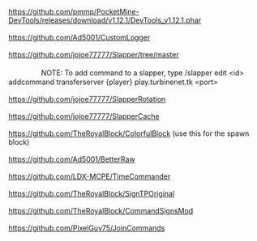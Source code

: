 https://github.com/pmmp/PocketMine-DevTools/releases/download/v1.12.1/DevTools_v1.12.1.phar<br><br>
https://github.com/Ad5001/CustomLogger<br><br>
https://github.com/jojoe77777/Slapper/tree/master<br><br>
ᅠᅠᅠᅠᅠNOTE: To add command to a slapper, type /slapper edit &lt;id&gt; addcommand transferserver {player} play.turbinenet.tk &lt;port&gt; <br><br>
https://github.com/jojoe77777/SlapperRotation<br><br>
https://github.com/jojoe77777/SlapperCache<br><br>
https://github.com/TheRoyalBlock/ColorfulBlock (use this for the spawn block)<br><br>
https://github.com/Ad5001/BetterRaw<br><br>
https://github.com/LDX-MCPE/TimeCommander<br><br>
https://github.com/TheRoyalBlock/SignTPOriginal<br><br>
https://github.com/TheRoyalBlock/CommandSignsMod<br><br>
https://github.com/PixelGuy75/JoinCommands <br><br>
